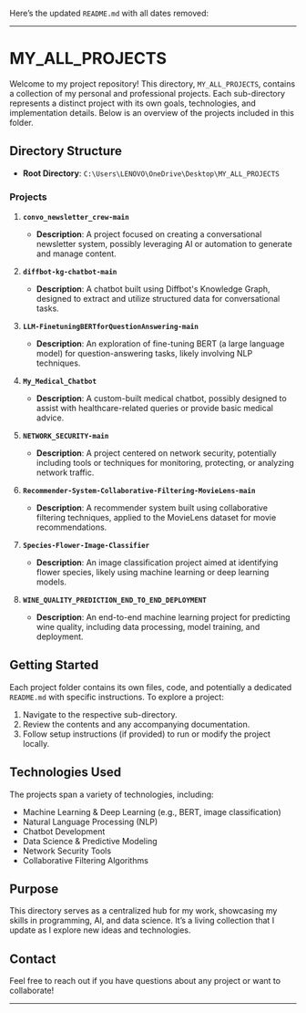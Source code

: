 Here’s the updated `README.md` with all dates removed:

---

# MY_ALL_PROJECTS

Welcome to my project repository! This directory, `MY_ALL_PROJECTS`, contains a collection of my personal and professional projects. Each sub-directory represents a distinct project with its own goals, technologies, and implementation details. Below is an overview of the projects included in this folder.

## Directory Structure

- **Root Directory**: `C:\Users\LENOVO\OneDrive\Desktop\MY_ALL_PROJECTS`

### Projects
1. **`convo_newsletter_crew-main`**  
   - **Description**: A project focused on creating a conversational newsletter system, possibly leveraging AI or automation to generate and manage content.  

2. **`diffbot-kg-chatbot-main`**  
   - **Description**: A chatbot built using Diffbot's Knowledge Graph, designed to extract and utilize structured data for conversational tasks.  

3. **`LLM-FinetuningBERTforQuestionAnswering-main`**  
   - **Description**: An exploration of fine-tuning BERT (a large language model) for question-answering tasks, likely involving NLP techniques.  

4. **`My_Medical_Chatbot`**  
   - **Description**: A custom-built medical chatbot, possibly designed to assist with healthcare-related queries or provide basic medical advice.  

5. **`NETWORK_SECURITY-main`**  
   - **Description**: A project centered on network security, potentially including tools or techniques for monitoring, protecting, or analyzing network traffic.  

6. **`Recommender-System-Collaborative-Filtering-MovieLens-main`**  
   - **Description**: A recommender system built using collaborative filtering techniques, applied to the MovieLens dataset for movie recommendations.  

7. **`Species-Flower-Image-Classifier`**  
   - **Description**: An image classification project aimed at identifying flower species, likely using machine learning or deep learning models.  

8. **`WINE_QUALITY_PREDICTION_END_TO_END_DEPLOYMENT`**  
   - **Description**: An end-to-end machine learning project for predicting wine quality, including data processing, model training, and deployment.  

## Getting Started

Each project folder contains its own files, code, and potentially a dedicated `README.md` with specific instructions. To explore a project:
1. Navigate to the respective sub-directory.
2. Review the contents and any accompanying documentation.
3. Follow setup instructions (if provided) to run or modify the project locally.

## Technologies Used

The projects span a variety of technologies, including:
- Machine Learning & Deep Learning (e.g., BERT, image classification)
- Natural Language Processing (NLP)
- Chatbot Development
- Data Science & Predictive Modeling
- Network Security Tools
- Collaborative Filtering Algorithms

## Purpose

This directory serves as a centralized hub for my work, showcasing my skills in programming, AI, and data science. It’s a living collection that I update as I explore new ideas and technologies.

## Contact

Feel free to reach out if you have questions about any project or want to collaborate!  

---
